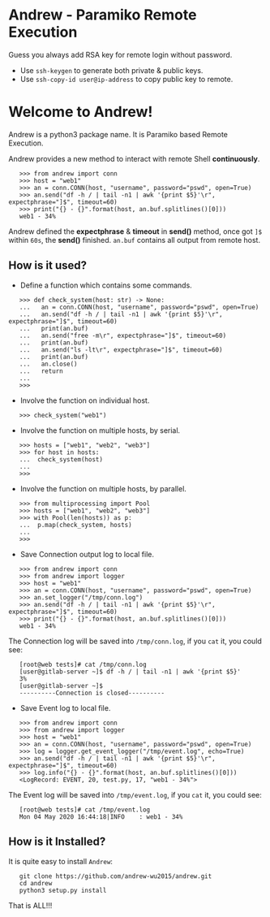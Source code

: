 Andrew - Paramiko Remote Execution
=============================================

Guess you always add RSA key for remote login without password.

* Use `ssh-keygen` to generate both private & public keys.
* Use `ssh-copy-id user@ip-address` to copy public key to remote.

Welcome to Andrew!
==================================

Andrew is a python3 package name. It is Paramiko based Remote Execution.

Andrew provides a new method to interact with remote Shell **continuously**.
```
   >>> from andrew import conn
   >>> host = "web1"
   >>> an = conn.CONN(host, "username", password="pswd", open=True)
   >>> an.send("df -h / | tail -n1 | awk '{print $5}'\r", expectphrase="]$", timeout=60)
   >>> print("{} - {}".format(host, an.buf.splitlines()[0]))
   web1 - 34%
```
Andrew defined the **expectphrase** & **timeout** in **send()** method, once got ``]$`` within ``60s``, the **send()** finished.
``an.buf`` contains all output from remote host.

How is it used?
-----------------
* Define a function which contains some commands.
```
   >>> def check_system(host: str) -> None:
   ...   an = conn.CONN(host, "username", password="pswd", open=True)
   ...   an.send("df -h / | tail -n1 | awk '{print $5}'\r", expectphrase="]$", timeout=60)
   ...   print(an.buf)
   ...   an.send("free -m\r", expectphrase="]$", timeout=60)
   ...   print(an.buf)
   ...   an.send("ls -lt\r", expectphrase="]$", timeout=60)
   ...   print(an.buf)
   ...   an.close()
   ...   return
   ...
   >>>
```
* Involve the function on individual host.
```
   >>> check_system("web1")
```
* Involve the function on multiple hosts, by serial.
```
   >>> hosts = ["web1", "web2", "web3"]
   >>> for host in hosts:
   ...  check_system(host)
   ...
   >>>
```
* Involve the function on multiple hosts, by parallel.
```
   >>> from multiprocessing import Pool
   >>> hosts = ["web1", "web2", "web3"]
   >>> with Pool(len(hosts)) as p:
   ...  p.map(check_system, hosts)
   ...
   >>>
```
* Save Connection output log to local file.
```
   >>> from andrew import conn
   >>> from andrew import logger
   >>> host = "web1"
   >>> an = conn.CONN(host, "username", password="pswd", open=True)
   >>> an.set_logger("/tmp/conn.log")
   >>> an.send("df -h / | tail -n1 | awk '{print $5}'\r", expectphrase="]$", timeout=60)
   >>> print("{} - {}".format(host, an.buf.splitlines()[0]))
   web1 - 34%
```
The Connection log will be saved into ``/tmp/conn.log``, if you ``cat`` it, you could see:
```
   [root@web tests]# cat /tmp/conn.log
   [user@gitlab-server ~]$ df -h / | tail -n1 | awk '{print $5}'
   3%
   [user@gitlab-server ~]$
   ----------Connection is closed----------
```
* Save Event log to local file.
```
   >>> from andrew import conn
   >>> from andrew import logger
   >>> host = "web1"
   >>> an = conn.CONN(host, "username", password="pswd", open=True)
   >>> log = logger.get_event_logger("/tmp/event.log", echo=True)
   >>> an.send("df -h / | tail -n1 | awk '{print $5}'\r", expectphrase="]$", timeout=60)
   >>> log.info("{} - {}".format(host, an.buf.splitlines()[0]))
   <LogRecord: EVENT, 20, test.py, 17, "web1 - 34%">
```
The Event log will be saved into ``/tmp/event.log``, if you ``cat`` it, you could see:
```
   [root@web tests]# cat /tmp/event.log
   Mon 04 May 2020 16:44:18|INFO    : web1 - 34%
```

How is it Installed?
----------------------
It is quite easy to install ``Andrew``:
```
   git clone https://github.com/andrew-wu2015/andrew.git
   cd andrew
   python3 setup.py install
```

That is ALL!!!

